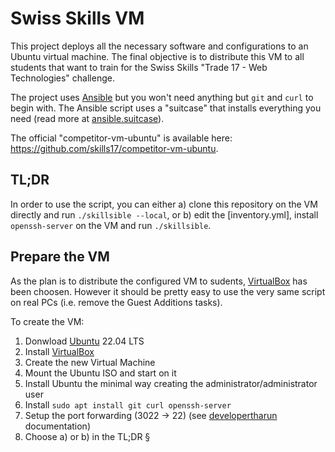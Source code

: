 # Swiss Skills VM

This project deploys all the necessary software and configurations to an
Ubuntu virtual machine. The final objective is to distribute this VM to all
students that want to train for the Swiss Skills "Trade 17 - Web Technologies"
challenge.

The project uses [Ansible] but you won't need anything but `git` and `curl` to
begin with. The Ansible script uses a "suitcase" that installs everything you
need (read more at [ansible.suitcase]).

The official "competitor-vm-ubuntu" is available here: https://github.com/skills17/competitor-vm-ubuntu.


## TL;DR

In order to use the script, you can either
  a) clone this repository on the VM directly and run `./skillsible --local`, or
  b) edit the [inventory.yml], install `openssh-server` on the VM and run `./skillsible`.


## Prepare the VM

As the plan is to distribute the configured VM to sudents, [VirtualBox] has been
choosen. However it should be pretty easy to use the very same script on real
PCs (i.e. remove the Guest Additions tasks).

To create the VM:
  1. Donwload [Ubuntu] 22.04 LTS
  2. Install [VirtualBox]
  3. Create the new Virtual Machine
  4. Mount the Ubuntu ISO and start on it
  5. Install Ubuntu the minimal way creating the administrator/administrator user
  6. Install `sudo apt install git curl openssh-server`
  7. Setup the port forwarding (3022 → 22) (see [developertharun] documentation)
  8. Choose a) or b) in the TL;DR §


[Ansible]: https://www.ansible.com/
[ansible.suitcase]: https://github.com/epfl-si/ansible.suitcase
[Ubuntu]: https://ubuntu.com/download/desktop/thank-you?version=22.04.1&architecture=amd64
[VirtualBox]: https://www.virtualbox.org/wiki/Downloads
[developertharun]: https://dev.to/developertharun/easy-way-to-ssh-into-virtualbox-machine-any-os-just-x-steps-5d9i
